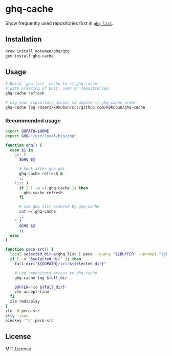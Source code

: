 # ghq-cache

Show frequently used repositories first in [`ghq list`](https://github.com/motemen/ghq).

## Installation

```bash
brew install motemen/ghq/ghq
gem install ghq-cache
```

## Usage

```bash
# Build `ghq list` cache to ~/.ghq-cache
# with ordering of host, user or repositories.
ghq-cache refresh

# Log your repository access to update ~/.ghq-cache order.
ghq-cache log /Users/k0kubun/src/github.com/k0kubun/ghq-cache
```

### Recommended usage

```bash
export GOPATH=$HOME
export GHQ="/usr/local/bin/ghq"

function ghq() {
  case $1 in
    get )
      $GHQ $@

      # hook after ghq get
      ghq-cache refresh &
      ;;
    list )
      if [ ! -e ~/.ghq-cache ]; then
        ghq-cache refresh
      fi

      # use ghq list ordered by ghq-cache
      cat ~/.ghq-cache
      ;;
    * )
      $GHQ $@
      ;;
  esac
}

function peco-src() {
  local selected_dir=$(ghq list | peco --query "$LBUFFER" --prompt "[ghq list]")
  if [ -n "$selected_dir" ]; then
    full_dir="${GOPATH}/src/${selected_dir}"

    # Log repository access to ghq-cache
    ghq-cache log $full_dir

    BUFFER="cd ${full_dir}"
    zle accept-line
  fi
  zle redisplay
}
zle -N peco-src
stty -ixon
bindkey '^s' peco-src
```

## License

MIT License
